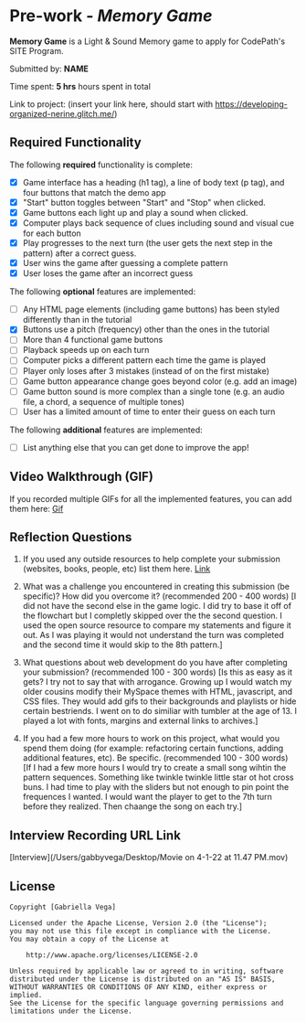 # Pre-work - *Memory Game*

**Memory Game** is a Light & Sound Memory game to apply for CodePath's SITE Program. 

Submitted by: **NAME**

Time spent: **5 hrs** hours spent in total

Link to project: (insert your link here, should start with https://developing-organized-nerine.glitch.me/)

## Required Functionality

The following **required** functionality is complete:

* [x] Game interface has a heading (h1 tag), a line of body text (p tag), and four buttons that match the demo app
* [x] "Start" button toggles between "Start" and "Stop" when clicked. 
* [x] Game buttons each light up and play a sound when clicked. 
* [x] Computer plays back sequence of clues including sound and visual cue for each button
* [x] Play progresses to the next turn (the user gets the next step in the pattern) after a correct guess. 
* [x] User wins the game after guessing a complete pattern
* [x] User loses the game after an incorrect guess

The following **optional** features are implemented:

* [ ] Any HTML page elements (including game buttons) has been styled differently than in the tutorial
* [x] Buttons use a pitch (frequency) other than the ones in the tutorial
* [ ] More than 4 functional game buttons
* [ ] Playback speeds up on each turn
* [ ] Computer picks a different pattern each time the game is played
* [ ] Player only loses after 3 mistakes (instead of on the first mistake)
* [ ] Game button appearance change goes beyond color (e.g. add an image)
* [ ] Game button sound is more complex than a single tone (e.g. an audio file, a chord, a sequence of multiple tones)
* [ ] User has a limited amount of time to enter their guess on each turn

The following **additional** features are implemented:

- [ ] List anything else that you can get done to improve the app!

## Video Walkthrough (GIF)

If you recorded multiple GIFs for all the implemented features, you can add them here:
[Gif](/Users/gabbyvega/Desktop/codepath-prework/ezgif.com-gif-maker.gif)


## Reflection Questions
1. If you used any outside resources to help complete your submission (websites, books, people, etc) list them here. 
[Link](https://opensource.com/article/21/1/learn-javascript)

2. What was a challenge you encountered in creating this submission (be specific)? How did you overcome it? (recommended 200 - 400 words) 
[I did not have the second else in the game logic. I did try to base it off of the flowchart but I completly skipped over the the second question. I used the open source resource to compare my statements and figure it out. As I was playing it would not understand the turn was completed and the second time it would skip to the 8th pattern.]

3. What questions about web development do you have after completing your submission? (recommended 100 - 300 words) 
[Is this as easy as it gets? I try not to say that with arrogance. Growing up I would watch my older cousins modify their MySpace themes with HTML, javascript, and CSS files. They would add gifs to their backgrounds and playlists or hide certain bestriends. I went on to do similiar with tumbler at the age of 13. I played a lot with fonts, margins and external links to archives.]

4. If you had a few more hours to work on this project, what would you spend them doing (for example: refactoring certain functions, adding additional features, etc). Be specific. (recommended 100 - 300 words) 
[If I had a few more hours I would try to create a small song wihtin the pattern sequences. Something like twinkle twinkle little star ot hot cross buns. I had time to play with the sliders but not enough to pin point the frequences I wanted. I would want the player to get to the 7th turn before they realized. Then chaange the song on each try.]



## Interview Recording URL Link

[Interview](/Users/gabbyvega/Desktop/Movie on 4-1-22 at 11.47 PM.mov)


## License

    Copyright [Gabriella Vega]

    Licensed under the Apache License, Version 2.0 (the "License");
    you may not use this file except in compliance with the License.
    You may obtain a copy of the License at

        http://www.apache.org/licenses/LICENSE-2.0

    Unless required by applicable law or agreed to in writing, software
    distributed under the License is distributed on an "AS IS" BASIS,
    WITHOUT WARRANTIES OR CONDITIONS OF ANY KIND, either express or implied.
    See the License for the specific language governing permissions and
    limitations under the License.
